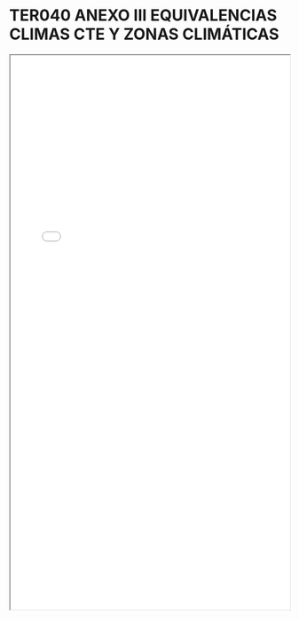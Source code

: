 # TER040 ANEXO III EQUIVALENCIAS CLIMAS CTE Y ZONAS CLIMÁTICAS

<iframe src="../TER040 ANEXO III EQUIVALENCIAS CLIMAS CTE Y ZONAS CLIMÁTICAS.pdf" width="100%" height="1000px"></iframe>
